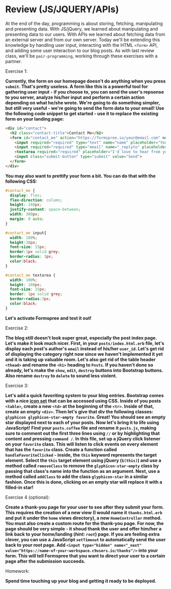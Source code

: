 # Review (JS/JQUERY/APIs)

At the end of the day, programming is about storing, fetching, manipulating and presenting data. With JS/jQuery, we learned about manipulating and presenting data to our users. With APIs we learned about fetching data from an external server and from our own server. Today we'll be extending this knowledge by handling user input, interacting with the HTML `<form>` API, and adding some user interaction to our blog posts. As with last review class, we'll be `pair-programming`, working through these exercises with a partner.

Exercise 1:

**Currently, the form on our homepage doesn't do anything when you press `submit`. That's pretty useless. A form like this is a powerful tool for gathering user input - if you choose to, you can send the user's repsonse to you server, analyze his/her input and perform a certain action depending on what he/she wrote. We're going to do something simpler, but still very useful - we're going to send the form data to your email! Use the following code snippet to get started - use it to replace the existing form on your landing page:**

```html
<div id="contact">
  <h2 class="contact-title">Contact Me</h2>
  <form id="contact_me" action="https://formspree.io/your@email.com" method="POST">
    <input required="required" type="text" name="name" placeholder="Your name"/>
    <input required="required" type="email" name="_replyto" placeholder="Your email">
    <textarea required="required" placeholder="I'd love to hear from you - send me a message!"></textarea>
    <input class="submit-button" type="submit" value="Send">
  </form>
</div>
```

**You may also want to prettify your form a bit. You can do that with the following CSS:**

```css
#contact_me {
  display: flex;
  flex-direction: column;
  height: 240px;
  justify-content: space-between;
  width: 300px;
  margin: 0 auto;
}

#contact_me input{
  width: 100%;
  height:30px;
  font-size: 15px;
  border:1px solid grey;
  border-radius: 3px;
  color:black;
}

#contact_me textarea {
  width: 100%;
  height: 100px;
  font-size: 15px;
  border: 1px solid grey;
  border-radius:3px;
  color:black;
}
```

**Let's activate Formspree and test it out!**

Exercise 2:

**The blog still doesn't look super great, especially the post index page. Let's make it look much nicer. First, in your `posts/index.html.erb` file, let's display each post's author's `email` instead of his/her `user_id`. Let's get rid of displaying the category right now since we haven't implemented it yet and it is taking up valuable room. Let's also get rid of the table header `<thead>` and rename the `<h1>` heading to `Posts`. If you haven't done so already, let's make the `show`, `edit`, `destroy` buttons into Bootstrap buttons. Also rename `destroy` to `delete` to sound less violent.**

Exercise 3:

**Let's add a quick favoriting system to your blog entries. Bootstrap comes with a nice [icon set](http://getbootstrap.com/components/#glyphicons) that can be accessed using CSS. Inside of you posts `<table>`, create a new `<td>` at the beginning of the `<tr>`. Inside of that, create an empty `<div>`. Then let's give that div the following classes: `glyphicon glyphicon-star-empty favorite`. Great! You should see an empty star displayed next to each of your posts. Now let's bring it to life using JavaScript! Find your `posts.coffee` file and rename it `posts.js`, making sure to comment out the first three lines using `//` or by highlighting that content and pressing `command /`. In this file, set up a jQuery click listener on your `favorite` class. This will listen to click events on every element that has the `favorite` class. Create a function called `handleFavoriteClicked` - inside, the `this` keyword represents the target element. Select the `this` target element using jQuery (`$(this)`) and use a method called `removeClass` to remove the `glyphicon-star-empty` class by passing that class's name into the function as an argument. Next, use a method called `addClass` to add the class `glyphicon-star` in a similar fashion. Once this is done, clicking on an empty star will replace it with a filled-in star!**

Exercise 4 (optional):

**Create a thank-you page for your user to see after they submit your form. This requires the creation of a new view (I would name it `thanks.html.erb` and put it under the `home` views directory), a new `HomeController` method. You must also create a custom route for the thank-you page. For now, the page should be very simple - it shoud thank the user and offer him/her a link back to your home/landing (*hint: `root`*) page. If you are feeling extra clever, you can use a JavaScript `setTimeout` to automatically send the user back to your root page. Add `<input type="hidden" name="_next" value="https://name-of-your-workspace.c9users.io/thanks"/>` into your form. This will tell Formspree that you want to direct your user to a certain page after the submission succeeds.**

Homework:

**Spend time touching up your blog and getting it ready to be deployed.**
